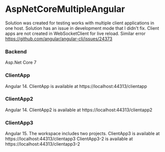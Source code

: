 # AspNetCoreMultipleAngular
Solution was created for testing works with multiple client applications in one host.
Solution has an issue in development mode that I didn't fix. Client apps are not created in WebSocketClient for live reload.
Similar error https://github.com/angular/angular-cli/issues/24373

### Backend
Asp.Net Core 7

### ClientApp
Angular 14.
ClientApp is available at https://localhost:44313/clientapp

### ClientApp2
Angular 14.
ClientApp2 is available at https://localhost:44313/clientapp2

### ClientApp3
Angular 15.
The workspace includes two projects.
ClientApp3 is available at https://localhost:44313/clientapp3
ClientApp3-2 is available at https://localhost:44313/clientapp3-2

